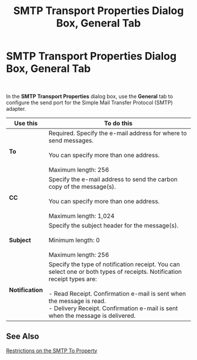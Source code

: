 ﻿---
title: SMTP Transport Properties Dialog Box, General Tab
TOCTitle: SMTP Transport Properties Dialog Box, General Tab
ms:assetid: 3c38713b-853b-4f35-bce1-795b73e07d43
ms:mtpsurl: https://msdn.microsoft.com/library/Aa559688(v=BTS.80)
ms:contentKeyID: 51527421
ms.date: 08/30/2017
mtps_version: v=BTS.80
f1_keywords:
- bts10.adaptors.smtp.transport.general
---

# SMTP Transport Properties Dialog Box, General Tab

 

In the **SMTP Transport Properties** dialog box, use the **General** tab to configure the send port for the Simple Mail Transfer Protocol (SMTP) adapter.

<table>
<thead>
<tr class="header">
<th>Use this</th>
<th>To do this</th>
</tr>
</thead>
<tbody>
<tr class="odd">
<td><strong>To</strong></td>
<td>Required. Specify the e-mail address for where to send messages.<br />
<br />
You can specify more than one address.<br />
<br />
Maximum length: 256</td>
</tr>
<tr class="even">
<td><strong>CC</strong></td>
<td>Specify the e-mail address to send the carbon copy of the message(s).<br />
<br />
You can specify more than one address.<br />
<br />
Maximum length: 1,024</td>
</tr>
<tr class="odd">
<td><strong>Subject</strong></td>
<td>Specify the subject header for the message(s).<br />
<br />
Minimum length: 0<br />
<br />
Maximum length: 256</td>
</tr>
<tr class="even">
<td><strong>Notification</strong></td>
<td>Specify the type of notification receipt. You can select one or both types of receipts. Notification receipt types are:<br />
<br />
- Read Receipt. Confirmation e-mail is sent when the message is read.<br />
- Delivery Receipt. Confirmation e-mail is sent when the message is delivered.</td>
</tr>
</tbody>
</table>


## See Also

[Restrictions on the SMTP To Property](https://msdn.microsoft.com/library/aa547966\(v=bts.80\))

